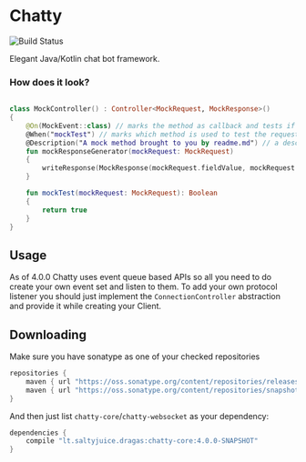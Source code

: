 # Chatty 

![Build Status](https://travis-ci.org/Dragas/Chatty.svg?branch=master)  

Elegant Java/Kotlin chat bot framework.

### How does it look?

```kotlin

class MockController() : Controller<MockRequest, MockResponse>()
{
    @On(MockEvent::class) // marks the method as callback and tests if request is or has a super class of the argument
    @When("mockTest") // marks which method is used to test the request
    @Description("A mock method brought to you by readme.md") // a description [shrug]
    fun mockResponseGenerator(mockRequest: MockRequest)
    {
        writeResponse(MockResponse(mockRequest.fieldValue, mockRequest.fieldName))
    }

    fun mockTest(mockRequest: MockRequest): Boolean
    {
        return true
    }
}
```

## Usage

As of 4.0.0 Chatty uses event queue based APIs so all you need to do create your own event set and listen to them.
To add your own protocol listener you should just implement the `ConnectionController` abstraction and provide it
while creating your Client.

## Downloading 

Make sure you have sonatype as one of your checked repositories
```groovy
repositories {
    maven { url "https://oss.sonatype.org/content/repositories/releases" }
    maven { url "https://oss.sonatype.org/content/repositories/snapshots" }
}
```
And then just list `chatty-core`/`chatty-websocket` as your dependency:
```groovy
dependencies {
    compile "lt.saltyjuice.dragas:chatty-core:4.0.0-SNAPSHOT"
}
```
